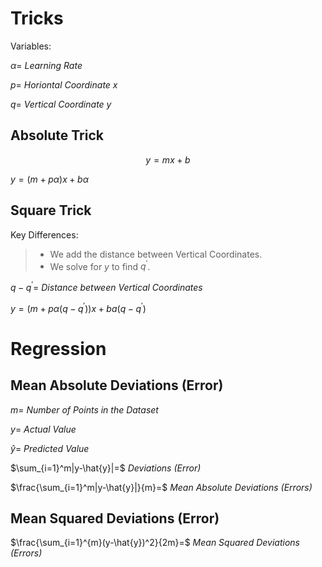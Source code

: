 
# Tricks

Variables:

$\alpha=$ *Learning Rate*

$p=$ *Horiontal Coordinate x*

$q=$ *Vertical Coordinate y*

## Absolute Trick

$$y=mx+b$$

$y=(m+p\alpha)x+b\alpha$

## Square Trick

Key Differences:
> - We add the distance between Vertical Coordinates.
> - We solve for $y$ to find $q^{\prime}$.

$q-q^{\prime}=$ *Distance between Vertical Coordinates*

$y=(m + p\alpha(q-q^{\prime}))x+ba(q-q^{\prime})$


# Regression


## Mean Absolute Deviations (Error)

$m=$ *Number of Points in the Dataset* 

$y=$ *Actual Value*

$\hat{y}=$ *Predicted Value*

$\sum_{i=1}^m|y-\hat{y}|=$ *Deviations (Error)*

$\frac{\sum_{i=1}^m|y-\hat{y}|}{m}=$ *Mean Absolute Deviations (Errors)*


## Mean Squared Deviations (Error)

$\frac{\sum_{i=1}^{m}(y-\hat{y})^2}{2m}=$ *Mean Squared Deviations (Errors)*

